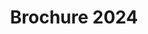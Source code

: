 ---
title: "Brochure 2024"
meta_title: ""
description: ""
image: "/images/BRO-SURE.PNG"
categories: ["Business"]
draft: false
image1: "/images/brochure1.PNG"
image2: "/images/brochure2.PNG"
---